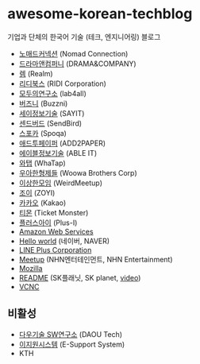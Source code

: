 # awesome-korean-techblog

기업과 단체의 한국어 기술 (테크, 엔지니어링) 블로그

* [노매드커넥션](http://planetzimly.tistory.com/category/Nomad%20Connection/%EA%B8%B0%EC%88%A0%EB%B8%94%EB%A1%9C%EA%B7%B8) (Nomad Connection)
* [드라마앤컴퍼니](http://developer.dramancompany.com/) (DRAMA&COMPANY)
* [렘](https://realm.io/kr/news/) (Realm)
* [리디북스](http://www.ridicorp.com/blog/) (RIDI Corporation)
* [모두의연구소](http://www.whydsp.org/) (lab4all)
* [버즈니](http://engineering.buzzni.com/) (Buzzni)
* [세이정보기술](http://www.sayit.kr/?cat=95) (SAYIT)
* [센드버드](http://blog.sendbird.com/ko/) (SendBird)
* [스포카](https://spoqa.github.io/) (Spoqa)
* [애드투페이퍼](http://add2paper.github.io/) (ADD2PAPER)
* [에이블정보기술](http://blog.ableit.co.kr/) (ABLE IT)
* [와탭](http://tech.whatap.io/) (WhaTap)
* [우아한형제들](http://woowabros.github.io/) (Woowa Brothers Corp)
* [이상한모임](http://blog.weirdx.io/) (WeirdMeetup)
* [조이](https://zoyi.co/tech-blog/) (ZOYI)
* [카카오](http://tech.kakao.com/) (Kakao)
* [티몬](http://blog.naver.com/prologue/PrologueList.nhn?blogId=tmondev) (Ticket Monster)
* [플러스아이](http://www.plus-i.co.kr/?cat=6) (Plus-I)
* [Amazon Web Services](https://aws.amazon.com/ko/blogs/korea/)
* [Hello world](http://d2.naver.com/helloworld) (네이버, NAVER)
* [LINE Plus Corporation](http://developers.linecorp.com/blog/ko/)
* [Meetup](http://meetup.cloud.toast.com/) (NHN엔터테인먼트, NHN Entertainment)
* [Mozilla](http://hacks.mozilla.or.kr/)
* [README](http://readme.skplanet.com/) (SK플래닛, SK planet, [video](https://www.youtube.com/channel/UC4io6dg84bH23Ukhd0ISfvQ))
* [VCNC](http://engineering.vcnc.co.kr/)

## 비활성

* [다우기술 SW연구소](http://daoudev.tistory.com/) (DAOU Tech)
* [이지원시스템](http://www.esupport.kr/?page_id=2491) (E-Support System)
* KTH
